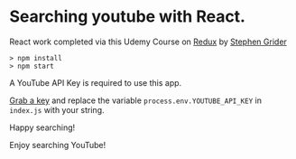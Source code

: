 # Searching youtube with React.

React work completed via this Udemy Course on [Redux](https://www.udemy.com/react-redux/) by [Stephen Grider](https://github.com/StephenGrider)

```
> npm install
> npm start
```
A YouTube API Key is required to use this app.

[Grab a key](http://help.dimsemenov.com/kb/wordpress-royalslider-tutorials/wp-how-to-get-youtube-api-key) and replace the variable `process.env.YOUTUBE_API_KEY` in `index.js` with your string.

Happy searching!

Enjoy searching YouTube!